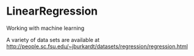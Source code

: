 # LinearRegression
Working with machine learning

A variety of data sets are available at http://people.sc.fsu.edu/~jburkardt/datasets/regression/regression.html
